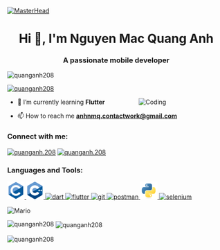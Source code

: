 [![MasterHead](https://user-images.githubusercontent.com/74038190/215768208-3bf3dda8-eeea-40ee-a58b-f5ac529685bf.gif)](https://github.com/quanganh208)

<h1 align="center">Hi 👋, I'm Nguyen Mac Quang Anh</h1>
<h3 align="center">A passionate mobile developer</h3>

<p align="left"> <img src="https://komarev.com/ghpvc/?username=quanganh208&label=Profile%20views&color=0e75b6&style=flat" alt="quanganh208" /> </p>

<p align="left"> <a href="https://github.com/ryo-ma/github-profile-trophy"><img src="https://github-profile-trophy.vercel.app/?username=quanganh208" alt="quanganh208" /></a> </p>
<img align="right" alt="Coding" width="200" src="https://user-images.githubusercontent.com/74038190/216649426-0c2ee152-84d8-4707-85c4-27a378d2f78a.gif">

- 🌱 I’m currently learning **Flutter**

- 📫 How to reach me **anhnmq.contactwork@gmail.com**

<h3 align="left">Connect with me:</h3>
<p align="left">
<a href="https://fb.com/quanganh.208" target="blank"><img align="center" src="https://raw.githubusercontent.com/rahuldkjain/github-profile-readme-generator/master/src/images/icons/Social/facebook.svg" alt="quanganh.208" height="30" width="40" /></a>
<a href="https://instagram.com/quanganh.208" target="blank"><img align="center" src="https://raw.githubusercontent.com/rahuldkjain/github-profile-readme-generator/master/src/images/icons/Social/instagram.svg" alt="quanganh.208" height="30" width="40" /></a>
</p>

<h3 align="left">Languages and Tools:</h3>
<p align="left"> <a href="https://www.cprogramming.com/" target="_blank" rel="noreferrer"> <img src="https://raw.githubusercontent.com/devicons/devicon/master/icons/c/c-original.svg" alt="c" width="40" height="40"/> </a> <a href="https://www.w3schools.com/cpp/" target="_blank" rel="noreferrer"> <img src="https://raw.githubusercontent.com/devicons/devicon/master/icons/cplusplus/cplusplus-original.svg" alt="cplusplus" width="40" height="40"/> </a> <a href="https://dart.dev" target="_blank" rel="noreferrer"> <img src="https://www.vectorlogo.zone/logos/dartlang/dartlang-icon.svg" alt="dart" width="40" height="40"/> </a> <a href="https://flutter.dev" target="_blank" rel="noreferrer"> <img src="https://www.vectorlogo.zone/logos/flutterio/flutterio-icon.svg" alt="flutter" width="40" height="40"/> </a> <a href="https://git-scm.com/" target="_blank" rel="noreferrer"> <img src="https://www.vectorlogo.zone/logos/git-scm/git-scm-icon.svg" alt="git" width="40" height="40"/> </a> <a href="https://postman.com" target="_blank" rel="noreferrer"> <img src="https://www.vectorlogo.zone/logos/getpostman/getpostman-icon.svg" alt="postman" width="40" height="40"/> </a> <a href="https://www.python.org" target="_blank" rel="noreferrer"> <img src="https://raw.githubusercontent.com/devicons/devicon/master/icons/python/python-original.svg" alt="python" width="40" height="40"/> </a> <a href="https://www.selenium.dev" target="_blank" rel="noreferrer"> <img src="https://raw.githubusercontent.com/detain/svg-logos/780f25886640cef088af994181646db2f6b1a3f8/svg/selenium-logo.svg" alt="selenium" width="40" height="40"/> </a> </p>

<img align="center" alt="Mario" width="600" src="https://user-images.githubusercontent.com/74038190/225813708-98b745f2-7d22-48cf-9150-083f1b00d6c9.gif">

<p><img align="left" src="https://github-readme-stats.vercel.app/api/top-langs?username=quanganh208&show_icons=true&locale=en&layout=compact" alt="quanganh208" /></p>

<p>&nbsp;<img align="center" src="https://github-readme-stats.vercel.app/api?username=quanganh208&show_icons=true&locale=en" alt="quanganh208" /></p>

<p><img align="center" src="https://github-readme-streak-stats.herokuapp.com/?user=quanganh208&" alt="quanganh208" /></p>
